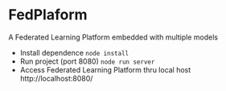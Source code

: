 # FedPlaform
A Federated Learning Platform embedded with multiple models

- Install dependence
`
node install
`
- Run project (port 8080)
`
node run server
`
- Access Federated Learning Platform thru local host
http://localhost:8080/
